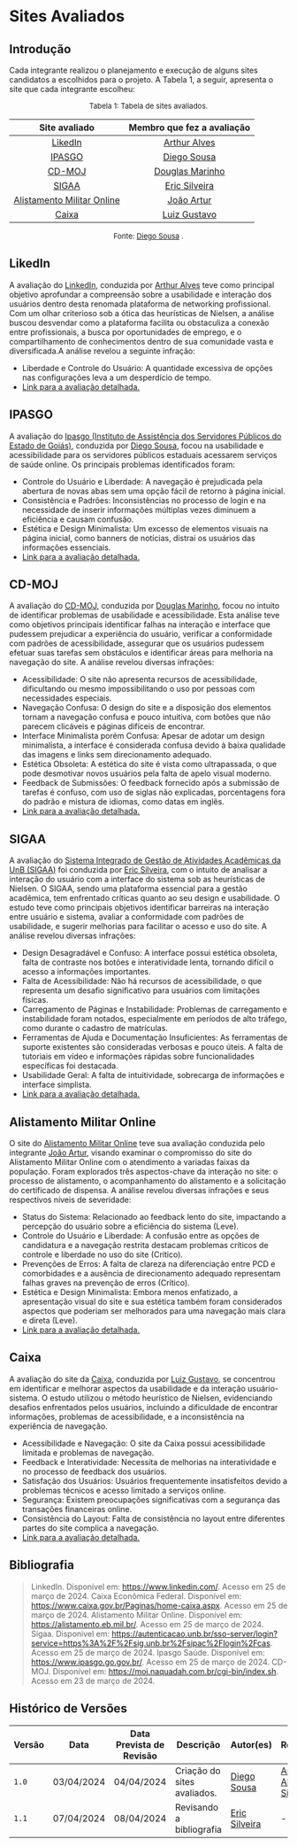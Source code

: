 # Sites Avaliados

## Introdução
Cada integrante realizou o planejamento e execução de alguns sites candidatos a escolhidos para o projeto. A Tabela 1, a seguir, apresenta o site que cada integrante escolheu:

<font size="2"><p style="text-align: center">Tabela 1: Tabela de sites avaliados.</p></font>


<center>

| Site avaliado | Membro que fez a avaliação|
| :---------------------------------------------: | :----------------------: 
| [LikedIn](#likedin)| [Arthur Alves](https://github.com/Arthrok) 
| [IPASGO](#ispago) | [Diego Sousa](https://github.com/DiegoSousaLeite) 
| [CD-MOJ](#cd-moj) |[Douglas Marinho](https://github.com/M4RINH0)
| [SIGAA](#sigaa) | [Eric Silveira](https://github.com/ericbky)
| [Alistamento Militar Online](#alistamento-militar-online) | [João Artur](https://github.com/joao-artl)
| [Caixa](#caixa)| [Luiz Gustavo](https://github.com/LuizGust4vo) 


</center>

<font size="2"><p style="text-align: center">Fonte: [Diego Sousa](https://github.com/DiegoSousaLeite) .</p></font>

## LikedIn
A avaliação do [LinkedIn](https://www.linkedin.com/), conduzida por [Arthur Alves](https://github.com/Arthrok) teve como principal objetivo aprofundar a compreensão sobre a usabilidade e interação dos usuários dentro desta renomada plataforma de networking profissional. Com um olhar criterioso sob a ótica das heurísticas de Nielsen, a análise buscou desvendar como a plataforma facilita ou obstaculiza a conexão entre profissionais, a busca por oportunidades de emprego, e o compartilhamento de conhecimentos dentro de sua comunidade vasta e diversificada.A análise revelou a seguinte infração:

* Liberdade e Controle do Usuário: A quantidade excessiva de opções nas configurações leva a um desperdício de tempo.
* [Link para a avaliação detalhada.](avaliacoes/avaliacao_Likedin.pdf)
  
## IPASGO
A avaliação do [Ipasgo (Instituto de Assistência dos Servidores Públicos do Estado de Goiás)](https://www.ipasgo.go.gov.br), conduzida por [Diego Sousa](https://github.com/DiegoSousaLeite), focou na usabilidade e acessibilidade para os servidores públicos estaduais acessarem serviços de saúde online. Os principais problemas identificados foram:

* Controle do Usuário e Liberdade: A navegação é prejudicada pela abertura de novas abas sem uma opção fácil de retorno à página inicial.
* Consistência e Padrões: Inconsistências no processo de login e na necessidade de inserir informações múltiplas vezes diminuem a eficiência e causam confusão.
* Estética e Design Minimalista: Um excesso de elementos visuais na página inicial, como banners de notícias, distrai os usuários das informações essenciais.
* [Link para a avaliação detalhada.](avaliacoes/avaliacao_Ipasgo.pdf)

## CD-MOJ
A avaliação do [CD-MOJ](https://moj.naquadah.com.br/cgi-bin/index.sh), conduzida por [Douglas Marinho](https://github.com/M4RINH0), focou no intuito de identificar problemas de usabilidade e acessibilidade. Esta análise teve como objetivos principais identificar falhas na interação e interface que pudessem prejudicar a experiência do usuário, verificar a conformidade com padrões de acessibilidade, assegurar que os usuários pudessem efetuar suas tarefas sem obstáculos e identificar áreas para melhoria na navegação do site. A análise revelou diversas infrações:

* Acessibilidade: O site não apresenta recursos de acessibilidade, dificultando ou mesmo impossibilitando o uso por pessoas com necessidades especiais.
* Navegação Confusa: O design do site e a disposição dos elementos tornam a navegação confusa e pouco intuitiva, com botões que não parecem clicáveis e páginas difíceis de encontrar.
* Interface Minimalista porém Confusa: Apesar de adotar um design minimalista, a interface é considerada confusa devido à baixa qualidade das imagens e links sem direcionamento adequado.
* Estética Obsoleta: A estética do site é vista como ultrapassada, o que pode desmotivar novos usuários pela falta de apelo visual moderno.
* Feedback de Submissões: O feedback fornecido após a submissão de tarefas é confuso, com uso de siglas não explicadas, porcentagens fora do padrão e mistura de idiomas, como datas em inglês.
* [Link para a avaliação detalhada.](avaliacoes/avaliacao_CD-MOJ.pdf)

## SIGAA
A avaliação do [Sistema Integrado de Gestão de Atividades Acadêmicas da UnB (SIGAA)](https://autenticacao.unb.br/sso-server/login?service=https%3A%2F%2Fsig.unb.br%2Fsigaa%2Flogin%2Fcas) foi conduzida por [Eric Silveira](https://github.com/ericbky), com o intuito de analisar a interação do usuário com a interface do sistema sob as heurísticas de Nielsen. O SIGAA, sendo uma plataforma essencial para a gestão acadêmica, tem enfrentado críticas quanto ao seu design e usabilidade. O estudo teve como principais objetivos identificar barreiras na interação entre usuário e sistema, avaliar a conformidade com padrões de usabilidade, e sugerir melhorias para facilitar o acesso e uso do site. A análise revelou diversas infrações:

* Design Desagradável e Confuso: A interface possui estética obsoleta, falta de contraste nos botões e interatividade lenta, tornando difícil o acesso a informações importantes.
* Falta de Acessibilidade: Não há recursos de acessibilidade, o que representa um desafio significativo para usuários com limitações físicas.
* Carregamento de Páginas e Instabilidade: Problemas de carregamento e instabilidade foram notados, especialmente em períodos de alto tráfego, como durante o cadastro de matrículas.
* Ferramentas de Ajuda e Documentação Insuficientes: As ferramentas de suporte existentes são consideradas verbosas e pouco úteis. A falta de tutoriais em vídeo e informações rápidas sobre funcionalidades específicas foi destacada.
* Usabilidade Geral: A falta de intuitividade, sobrecarga de informações e  interface simplista.
* [Link para a avaliação detalhada.](avaliacoes/avaliacao_SIGAA.pdf)
  
## Alistamento Militar Online
O site do [Alistamento Militar Online](https://alistamento.eb.mil.br) teve sua avaliação conduzida pelo integrante [João Artur](https://github.com/joao-artl), visando examinar o compromisso do site do Alistamento Militar Online com o atendimento a variadas faixas da população. Foram explorados três aspectos-chave da interação no site: o processo de alistamento, o acompanhamento do alistamento e a solicitação do certificado de dispensa. A análise revelou diversas infrações e seus respectivos níveis de severidade:

* Status do Sistema: Relacionado ao feedback lento do site, impactando a percepção do usuário sobre a eficiência do sistema (Leve).
* Controle do Usuário e Liberdade: A confusão entre as opções de candidatura e a navegação restrita destacam problemas críticos de controle e liberdade no uso do site (Crítico).
* Prevenções de Erros: A falta de clareza na diferenciação entre PCD e comorbidades e a ausência de direcionamento adequado representam falhas graves na prevenção de erros (Crítico).
* Estética e Design Minimalista: Embora menos enfatizado, a apresentação visual do site e sua estética também foram considerados aspectos que poderiam ser melhorados para uma navegação mais clara e direta (Leve).
* [Link para a avaliação detalhada.](avaliacoes/avaliacao_Alistamento_Militar_Online.pdf)

## Caixa
A avaliação do site da [Caixa](https://www.caixa.gov.br/Paginas/home-caixa.aspx), conduzida por [Luiz Gustavo](https://github.com/LuizGust4vo), se concentrou em identificar e melhorar aspectos da usabilidade e da interação usuário-sistema. O estudo utilizou o método heurístico de Nielsen, evidenciando desafios enfrentados pelos usuários, incluindo a dificuldade de encontrar informações, problemas de acessibilidade, e a inconsistência na experiência de navegação.

* Acessibilidade e Navegação: O site da Caixa possui acessibilidade limitada e problemas de navegação.
* Feedback e Interatividade: Necessita de melhorias na interatividade e no processo de feedback dos usuários.
* Satisfação dos Usuários: Usuários frequentemente insatisfeitos devido a problemas técnicos e acesso limitado a serviços online.
* Segurança: Existem preocupações significativas com a segurança das transações financeiras online.
* Consistência do Layout: Falta de consistência no layout entre diferentes partes do site complica a navegação.
* [Link para a avaliação detalhada.](avaliacoes/avaliacao_Caixa.pdf)

  
## <a>Bibliografia</a>
> LinkedIn. Disponível em: <https://www.linkedin.com/>. Acesso em 25 de março de 2024.
> Caixa Econômica Federal. Disponível em: <https://www.caixa.gov.br/Paginas/home-caixa.aspx>. Acesso em 25 de março de 2024.
> Alistamento Militar Online. Disponível em: <https://alistamento.eb.mil.br/>. Acesso em 25 de março de 2024.
> Sigaa. Disponivel em: <https://autenticacao.unb.br/sso-server/login?service=https%3A%2F%2Fsig.unb.br%2Fsipac%2Flogin%2Fcas>. Acesso em 25 de março de 2024.
> Ipasgo Saúde. Disponível em: <https://www.ipasgo.go.gov.br/>. Acesso em 25 de março de 2024.
> CD-MOJ. Disponível em: <https://moj.naquadah.com.br/cgi-bin/index.sh>. Acesso em 23 de março de 2024.

## Histórico de Versões

| Versão| Data | Data Prevista de Revisão| Descrição  | Autor(es)  | Revisor(es) |
| ------- | ------ | ------ | ------- | -------- | -------- |
| `1.0` | 03/04/2024 | 04/04/2024 | Criação do sites avaliados. | [Diego Sousa](https://github.com/DiegoSousaLeite) | [Arthur Alves](https://github.com/Arthrok) e [Eric Silveira](https://github.com/ericbky) |
| `1.1` | 07/04/2024 | 08/04/2024 | Revisando a bibliografia | [Eric Silveira](https://github.com/ericbky)  | ----- |
